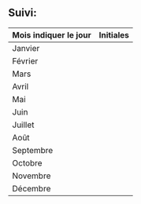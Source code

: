## Suivi:

<div align="center">

|Mois indiquer le jour|Initiales|
|---|---|
|Janvier||
|Février||
|Mars||
|Avril||
|Mai||
|Juin||
|Juillet||
|Août||
|Septembre||
|Octobre||
|Novembre||
|Décembre||

</div>
